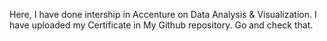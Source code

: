 Here, I have done intership in Accenture on Data Analysis & Visualization. I have uploaded my Certificate in My Github repository. Go and check that.
